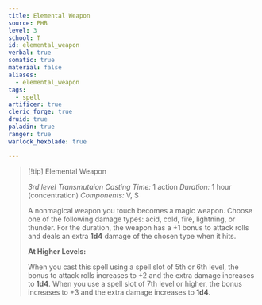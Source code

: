 ```yaml
---
title: Elemental Weapon
source: PHB
level: 3
school: T
id: elemental_weapon
verbal: true
somatic: true
material: false
aliases:
  - elemental_weapon
tags:
  - spell
artificer: true
cleric_forge: true
druid: true
paladin: true
ranger: true
warlock_hexblade: true

---
```

>[!tip] Elemental Weapon
>
> *3rd level Transmutaion*
> *Casting Time:* 1 action
> *Duration:* 1 hour (concentration)
> *Components:* V, S
>
>A nonmagical weapon you touch becomes a magic weapon. Choose one of the following damage types: acid, cold, fire, lightning, or thunder. For the duration, the weapon has a +1 bonus to attack rolls and deals an extra **1d4** damage of the chosen type when it hits.
>
>**At Higher Levels:**
>
>When you cast this spell using a spell slot of 5th or 6th level, the bonus to attack rolls increases to +2 and the extra damage increases to **1d4**. When you use a spell slot of 7th level or higher, the bonus increases to +3 and the extra damage increases to **1d4**.
>

